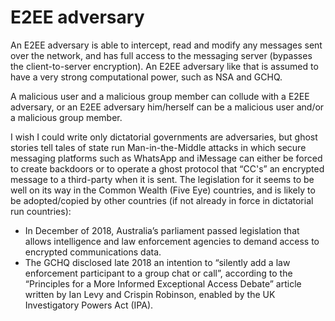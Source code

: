 # E2EE adversary

An E2EE adversary is able to intercept, read and modify any messages sent over the network, and has full access to the messaging server (bypasses the client-to-server encryption). An E2EE adversary like that is assumed to have a very strong computational power, such as NSA and GCHQ.

A malicious user and a malicious group member can collude with a E2EE adversary, or an E2EE adversary him/herself can be a malicious user and/or a malicious group member.

I wish I could write only dictatorial governments are adversaries, but ghost stories tell tales of state run Man-in-the-Middle attacks in which secure messaging platforms such as WhatsApp and iMessage can either be forced to create backdoors or to operate a ghost protocol that “CC's” an encrypted message to a third-party when it is sent. The legislation for it seems to be well on its way in the Common Wealth (Five Eye) countries, and is likely to be adopted/copied by other countries (if not already in force in dictatorial run countries):

* In December of 2018, Australia’s parliament passed legislation that allows intelligence and law enforcement agencies to demand access to encrypted communications data.
* The GCHQ disclosed late 2018 an intention to “silently add a law enforcement participant to a group chat or call”, according to the “Principles for a More Informed Exceptional Access Debate” article written by Ian Levy and Crispin Robinson, enabled by the UK Investigatory Powers Act (IPA).

